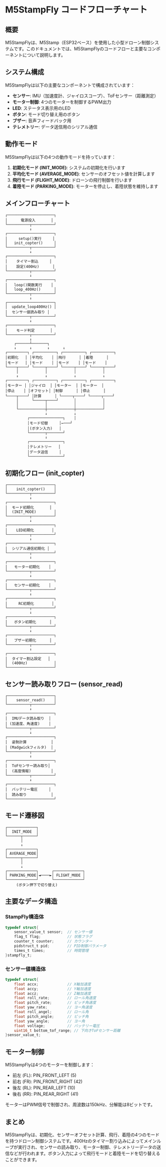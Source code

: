 # M5StampFly コードフローチャート

## 概要

M5StampFlyは、M5Stamp（ESP32ベース）を使用した小型ドローン制御システムです。このドキュメントでは、M5StampFlyのコードフローと主要なコンポーネントについて説明します。

## システム構成

M5StampFlyは以下の主要なコンポーネントで構成されています：

- **センサー**: IMU（加速度計、ジャイロスコープ）、ToFセンサー（距離測定）
- **モーター制御**: 4つのモーターを制御するPWM出力
- **LED**: ステータス表示用のLED
- **ボタン**: モード切り替え用のボタン
- **ブザー**: 音声フィードバック用
- **テレメトリー**: データ送信用のシリアル通信

## 動作モード

M5StampFlyは以下の4つの動作モードを持っています：

1. **初期化モード (INIT_MODE)**: システムの初期化を行います
2. **平均化モード (AVERAGE_MODE)**: センサーのオフセット値を計算します
3. **飛行モード (FLIGHT_MODE)**: ドローンの飛行制御を行います
4. **着陸モード (PARKING_MODE)**: モーターを停止し、着陸状態を維持します

## メインフローチャート

```
┌─────────────────────┐
│      電源投入       │
└──────────┬──────────┘
           ↓
┌─────────────────────┐
│     setup()実行     │
│   init_copter()     │
└──────────┬──────────┘
           ↓
┌─────────────────────┐
│    タイマー割込     │
│    設定(400Hz)      │
└──────────┬──────────┘
           ↓
┌─────────────────────┐
│   loop()関数実行    │
│   loop_400Hz()      │
└──────────┬──────────┘
           ↓
┌─────────────────────┐
│  update_loop400Hz() │
│  センサー値読み取り │
└──────────┬──────────┘
           ↓
┌─────────────────────┐
│    モード判定       │
└──────────┬──────────┘
           ↓
    ┌──────┴───────┐
    ↓      ↓       ↓      ↓
┌─────────┐ ┌──────────┐ ┌──────────┐ ┌──────────┐
│初期化   │ │平均化    │ │飛行      │ │着陸      │
│モード   │ │モード    │ │モード    │ │モード    │
└────┬────┘ └─────┬────┘ └─────┬────┘ └─────┬────┘
     │            │            │            │
     ↓            ↓            ↓            ↓
┌─────────┐ ┌──────────┐ ┌──────────┐ ┌──────────┐
│モーター │ │ジャイロ  │ │モーター  │ │モーター  │
│停止    │ │オフセット│ │制御      │ │停止      │
└────┬────┘ │計算      │ └─────┬────┘ └─────┬────┘
     │      └─────┬────┘       │            │
     │            │            │            │
     └────────────┼────────────┼────────────┘
                  ↓            ↓
          ┌───────────────┐    │
          │モード切替     │←───┘
          │(ボタン入力)   │
          └───────┬───────┘
                  ↓
          ┌───────────────┐
          │テレメトリー   │
          │データ送信     │
          └───────────────┘
```

## 初期化フロー (init_copter)

```
┌─────────────────────┐
│    init_copter()    │
└──────────┬──────────┘
           ↓
┌─────────────────────┐
│  モード初期化       │
│  (INIT_MODE)        │
└──────────┬──────────┘
           ↓
┌─────────────────────┐
│    LED初期化        │
└──────────┬──────────┘
           ↓
┌─────────────────────┐
│  シリアル通信初期化 │
└──────────┬──────────┘
           ↓
┌─────────────────────┐
│   モーター初期化    │
└──────────┬──────────┘
           ↓
┌─────────────────────┐
│   センサー初期化    │
└──────────┬──────────┘
           ↓
┌─────────────────────┐
│     RC初期化        │
└──────────┬──────────┘
           ↓
┌─────────────────────┐
│   ボタン初期化      │
└──────────┬──────────┘
           ↓
┌─────────────────────┐
│   ブザー初期化      │
└──────────┬──────────┘
           ↓
┌─────────────────────┐
│  タイマー割込設定   │
│  (400Hz)            │
└─────────────────────┘
```

## センサー読み取りフロー (sensor_read)

```
┌─────────────────────┐
│    sensor_read()    │
└──────────┬──────────┘
           ↓
┌─────────────────────┐
│  IMUデータ読み取り  │
│ (加速度、角速度)    │
└──────────┬──────────┘
           ↓
┌─────────────────────┐
│  姿勢計算           │
│ (Madgwickフィルタ)  │
└──────────┬──────────┘
           ↓
┌─────────────────────┐
│  ToFセンサー読み取り│
│  (高度情報)         │
└──────────┬──────────┘
           ↓
┌─────────────────────┐
│  バッテリー電圧     │
│  読み取り           │
└─────────────────────┘
```

## モード遷移図

```
┌─────────────┐
│  INIT_MODE  │
└──────┬──────┘
       │
       ↓
┌─────────────┐
│ AVERAGE_MODE│
└──────┬──────┘
       │
       ↓
┌─────────────┐      ┌─────────────┐
│ PARKING_MODE│◄────►│ FLIGHT_MODE │
└─────────────┘      └─────────────┘
     (ボタン押下で切り替え)
```

## 主要なデータ構造

### StampFly構造体

```c
typedef struct{
    sensor_value_t sensor;  // センサー値
    flag_t flag;            // 状態フラグ
    counter_t counter;      // カウンター
    pidstruct_t pid;        // PID制御パラメータ
    times_t times;          // 時間管理
}stampfly_t;
```

### センサー値構造体

```c
typedef struct{
    float accx;             // X軸加速度
    float accy;             // Y軸加速度
    float accz;             // Z軸加速度
    float roll_rate;        // ロール角速度
    float pitch_rate;       // ピッチ角速度
    float yaw_rate;         // ヨー角速度
    float roll_angel;       // ロール角
    float pitch_angle;      // ピッチ角
    float yaw_angle;        // ヨー角
    float voltage;          // バッテリー電圧
    uint16_t bottom_tof_range; // 下向きToFセンサー距離
}sensor_value_t;
```

## モーター制御

M5StampFlyは4つのモーターを制御します：

- 前左 (FL): PIN_FRONT_LEFT (5)
- 前右 (FR): PIN_FRONT_RIGHT (42)
- 後左 (RL): PIN_REAR_LEFT (10)
- 後右 (RR): PIN_REAR_RIGHT (41)

モーターはPWM信号で制御され、周波数は150kHz、分解能は8ビットです。

## まとめ

M5StampFlyは、初期化、センサーオフセット計算、飛行、着陸の4つのモードを持つドローン制御システムです。400Hzのタイマー割り込みによってメインループが実行され、センサーの読み取り、モーター制御、テレメトリーデータの送信などが行われます。ボタン入力によって飛行モードと着陸モードを切り替えることができます。
